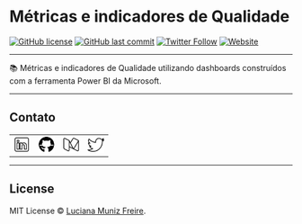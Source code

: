 # Métricas e indicadores de Qualidade

[![GitHub license](https://img.shields.io/github/license/lumunizf/metrics)](https://github.com/lumunizf/metrics/blob/master/LICENSE)
[![GitHub last commit](https://img.shields.io/github/last-commit/lumunizf/metrics)](https://github.com/lumunizf/metrics/commits/master)
[![Twitter Follow](https://img.shields.io/badge/follow-%40lumunizf-blue.svg?style=popout&logo=twitter)](https://twitter.com/lumunizf)
[![Website](https://img.shields.io/website?url=https://medium.com/@lumunizf)](https://medium.com/@lumunizf)

-------

:books: Métricas e indicadores de Qualidade utilizando dashboards construídos com a ferramenta Power BI da Microsoft.

-------

## Contato

<section class="contato">
	<div align="center">
      <table border="0">
         <tr>
            <td><a href="https://www.linkedin.com/in/lumunizf/"><img src="img/linkedin.png" title="Visualize o meu perfil no Linkedin" width="30"></a></td>
            <td><a href="https://github.com/lumunizf"><img src="img/github.png" title="Siga-me no Github" width="30"></td>
            <td><a href="https://medium.com/@lumunizf"><img src="img/medium.png" title="Leia meus artigos no Medium" width="30"></a></td>
            <td><a href="https://twitter.com/lumunizf"><img src="img/twitter.png" title="Siga-me no Twitter" width="30"></a></td>
         </tr>
      </table>
   </div>
</section>

-------

## License

MIT License © [Luciana Muniz Freire](https://br.linkedin.com/in/lumunizf).